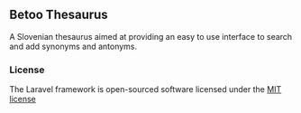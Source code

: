 ## Betoo Thesaurus

A Slovenian thesaurus aimed at providing an easy to use interface to search and add synonyms and antonyms.

### License

The Laravel framework is open-sourced software licensed under the [MIT license](http://opensource.org/licenses/MIT)
